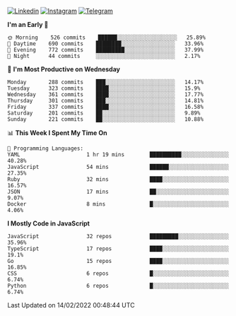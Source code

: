 [![Linkedin](https://img.shields.io/badge/-Archie-blue?style=flat-square&labelColor=gray&logo=Linkedin&logoColor=white&link=https://www.linkedin.com/in/archisdi)](https://www.linkedin.com/in/archisdi)
[![Instagram](https://img.shields.io/badge/-@archisdi-orange?style=flat-square&labelColor=gray&logo=Instagram&logoColor=white&link=https://www.instagram.com/archisdi)](https://www.instagram.com/archisdi)
[![Telegram](https://img.shields.io/badge/-aai-informational?style=flat-square&labelColor=gray&logo=telegram&logoColor=white&link=https://t.me/archisdi)](https://t.me/archisdi)

<!--START_SECTION:waka-->
**I'm an Early 🐤** 

```text
🌞 Morning    526 commits    ██████░░░░░░░░░░░░░░░░░░░   25.89% 
🌆 Daytime    690 commits    ████████░░░░░░░░░░░░░░░░░   33.96% 
🌃 Evening    772 commits    █████████░░░░░░░░░░░░░░░░   37.99% 
🌙 Night      44 commits     ░░░░░░░░░░░░░░░░░░░░░░░░░   2.17%

```
📅 **I'm Most Productive on Wednesday** 

```text
Monday       288 commits    ███░░░░░░░░░░░░░░░░░░░░░░   14.17% 
Tuesday      323 commits    ████░░░░░░░░░░░░░░░░░░░░░   15.9% 
Wednesday    361 commits    ████░░░░░░░░░░░░░░░░░░░░░   17.77% 
Thursday     301 commits    ███░░░░░░░░░░░░░░░░░░░░░░   14.81% 
Friday       337 commits    ████░░░░░░░░░░░░░░░░░░░░░   16.58% 
Saturday     201 commits    ██░░░░░░░░░░░░░░░░░░░░░░░   9.89% 
Sunday       221 commits    ██░░░░░░░░░░░░░░░░░░░░░░░   10.88%

```


📊 **This Week I Spent My Time On** 

```text
💬 Programming Languages: 
YAML                     1 hr 19 mins        ██████████░░░░░░░░░░░░░░░   40.28% 
JavaScript               54 mins             ██████░░░░░░░░░░░░░░░░░░░   27.35% 
Ruby                     32 mins             ████░░░░░░░░░░░░░░░░░░░░░   16.57% 
JSON                     17 mins             ██░░░░░░░░░░░░░░░░░░░░░░░   9.07% 
Docker                   8 mins              █░░░░░░░░░░░░░░░░░░░░░░░░   4.06%

```

**I Mostly Code in JavaScript** 

```text
JavaScript               32 repos            █████████░░░░░░░░░░░░░░░░   35.96% 
TypeScript               17 repos            ████░░░░░░░░░░░░░░░░░░░░░   19.1% 
Go                       15 repos            ████░░░░░░░░░░░░░░░░░░░░░   16.85% 
CSS                      6 repos             █░░░░░░░░░░░░░░░░░░░░░░░░   6.74% 
Python                   6 repos             █░░░░░░░░░░░░░░░░░░░░░░░░   6.74%

```



 Last Updated on 14/02/2022 00:48:44 UTC
<!--END_SECTION:waka-->